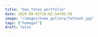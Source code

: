 ```yaml
---
title: "Geo_Tatoo portfolio"
date: 2020-08-01T18:02:54+05:30
image: "/images/home_gallery/Tattoo9.jpg"
tags: ["homegal"]
draft: false
---
```

